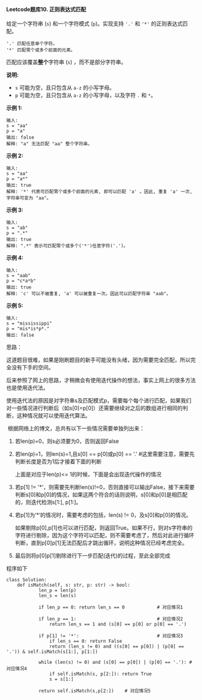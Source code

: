 #### Leetcode题库10. 正则表达式匹配

给定一个字符串 (`s`) 和一个字符模式 (`p`)。实现支持 `'.'` 和 `'*'` 的正则表达式匹配。

```
'.' 匹配任意单个字符。
'*' 匹配零个或多个前面的元素。
```

匹配应该覆盖**整个**字符串 (`s`) ，而不是部分字符串。

**说明:**

- `s` 可能为空，且只包含从 `a-z` 的小写字母。
- `p` 可能为空，且只包含从 `a-z` 的小写字母，以及字符 `.` 和 `*`。

**示例 1:**

```
输入:
s = "aa"
p = "a"
输出: false
解释: "a" 无法匹配 "aa" 整个字符串。
```

**示例 2:**

```
输入:
s = "aa"
p = "a*"
输出: true
解释: '*' 代表可匹配零个或多个前面的元素, 即可以匹配 'a' 。因此, 重复 'a' 一次, 字符串可变为 "aa"。
```

**示例 3:**

```
输入:
s = "ab"
p = ".*"
输出: true
解释: ".*" 表示可匹配零个或多个('*')任意字符('.')。
```

**示例 4:**

```
输入:
s = "aab"
p = "c*a*b"
输出: true
解释: 'c' 可以不被重复, 'a' 可以被重复一次。因此可以匹配字符串 "aab"。
```

**示例 5:**

```
输入:
s = "mississippi"
p = "mis*is*p*."
输出: false
```

思路：

​	这道题目很难，如果是刚刷题目的新手可能没有头绪，因为需要完全匹配，所以完全没有下手的空间。

​	后来参照了网上的思路，才稍微会有使用迭代操作的想法，事实上网上的很多方法也是使用迭代法。

​	使用迭代法的原因是对字符串s及匹配模式p，需要每个每个进行匹配，如果我们对一些情况进行判断后（如s[0]=p[0]）还需要继续对之后的数组进行相同的判断，这种情况就可以使用迭代算法。

​	根据网络上的博文，总共有以下一些情况需要单独列出来：

1. 若len(p)=0，则s必须要为0，否则返回False

2. 若len(p)=1，则len(s)=1,且s[0] == p[0]或p[0] == '.'		#这里需要注意，需要先判断长度是否为1后才接着下面的判断

   上面是对应于len(p)<= 1的时候，下面是会出现迭代操作的情况

3. 若p[1] != '*'，则需要先判断len(s)!=0，否则直接可以输出False，接下来需要判断s[0]和p[0]的情况，如果这两个符合的话则说明，s[0]和p[0]是相匹配的，则迭代检测s[1:], p[1:]。

4. 若p[1]为‘*‘的情况时，需要考虑的包括，len(s) != 0，及s[0]和p[0]的情况。

   如果剔除p[0],p[1]也可以进行匹配，则返回True。如果不行，则对s字符串的字符进行剔除，因为这个字符可以匹配，则不需要考虑了，然后对此进行循环判断，直到p[0]p[1]无法匹配后才跳出循环，说明这种情况已经考虑完全。

5. 最后则将p[0]p[1]剔除进行下一步匹配(迭代)的过程，至此全部完成

程序如下

```
class Solution:
    def isMatch(self, s: str, p: str) -> bool:
            len_p = len(p)
            len_s = len(s)

            if len_p == 0: return len_s == 0			# 对应情况1

            if len_p == 1:								# 对应情况2
                return len_s == 1 and (s[0] == p[0] or p[0] == '.')

            if p[1] != '*':								# 对应情况3
                if len_s == 0: return False
                return (len_s != 0) and ((s[0] == p[0]) | (p[0] == '.')) & self.isMatch(s[1:], p[1:])
			
            while (len(s) != 0) and (s[0] == p[0]) | (p[0] == '.'):	# 对应情况4
                if self.isMatch(s, p[2:]): return True
                s = s[1:]
            
            return self.isMatch(s,p[2:])	# 对应情况5  
```

